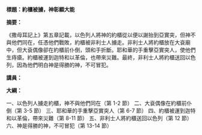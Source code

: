 **標題：約櫃被擄，神彰顯大能**

**摘要：**

《撒母耳記上》第五章記載，以色列人將神的約櫃從以便以謝抬到亞實突，但神不與他們同在，任憑他們戰敗，約櫃被非利士人擄走。非利士人將約櫃放在大袞廟中，但大袞偶像卻在約櫃前仆倒，頭和手折斷。耶和華的手重擊亞實突人，使他們生痔瘡。約櫃被運到迦特和以革倫，也帶來災難。最終，非利士人將約櫃送回以色列，因為他們明白神是得勝的神，不可冒犯。

**講員：**

**大綱：**

一、以色列人擄走約櫃，神不與他們同在（第 1-2 節）
二、大袞偶像在約櫃前仆倒（第 3-5 節）
三、耶和華的手重擊亞實突人（第 6-7 節）
四、約櫃被運到迦特和以革倫，帶來災難（第 8-11 節）
五、非利士人將約櫃送回以色列（第 12 節）
六、神是得勝的神，不可冒犯（第 13-14 節）